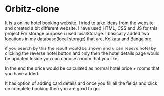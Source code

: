 # Orbitz-clone
It is a online hotel booking website. I tried to take ideas from the website and created a bit different website.
I have used HTML, CSS and JS for this project.For storage purpose i used localStorage. I basically added two locations in my database(local storage) that are, Kolkata and Bangalore.

if you search by this the result would be shown and u can reseve hotel by clicking the reverse hotel button and only then the hotel details page would be updated.Inside you can choose a room that you like. 

In the end the price would be calculated as normal hotel price + rooms that you have added.

It has option of adding card details and once you fill all the fields and click on complete booking then you are good to go.

